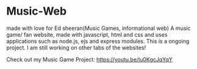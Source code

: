 # Music-Web
made with love for Ed sheeran(Music Games, informational web)
A music game/ fan website, made with javascript, html and css and uses applications such as node.js, ejs and express modules.
This is a ongoing project. I am still working on other tabs of the websites!


Check out my Music Game Project:
https://youtu.be/lu0KgcJqYqY
